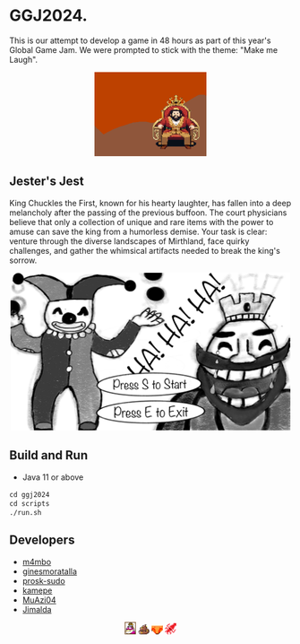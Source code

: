 # GGJ2024.

This is our attempt to develop a game in 48 hours as part of this year's Global Game Jam. We were prompted to stick with the theme: "Make me Laugh". 

<div align="center">
  <img src="assets/background_test.png" alt="demo" width="200"/>
</div>

## Jester's Jest

King Chuckles the First, known for his hearty laughter, has fallen into a deep melancholy after the passing of the previous buffoon. The court physicians believe that only a collection of unique and rare items with the power to amuse can save the king from a humorless demise. Your task is clear: venture through the diverse landscapes of Mirthland, face quirky challenges, and gather the whimsical artifacts needed to break the king's sorrow.

<div align="center">
  <img src="assets/background_here.png" alt="demo" width="500"/>
</div>


## Build and Run
- Java 11 or above
```
cd ggj2024
cd scripts
./run.sh
```

## Developers

* [m4mbo](https://github.com/m4mbo)
* [ginesmoratalla](https://github.com/ginesmoratalla)
* [prosk-sudo](https://github.com/prosk-sudo)
* [kamepe](https://github.com/kamepe)
* [MuAzi04](https://github.com/MuAzi04)
* [Jimalda](https://github.com/Jimalda)

<div align="center">
  <img src="assets/Items/queen_picture.png" alt="demo" width="20"/>
  <img src="assets/Items/poo.png" alt="demo" width="20"/>
  <img src="assets/Items/underwear.png" alt="demo" width="20"/>
  <img src="assets/Items/squid.png" alt="demo" width="20"/>
</div>
